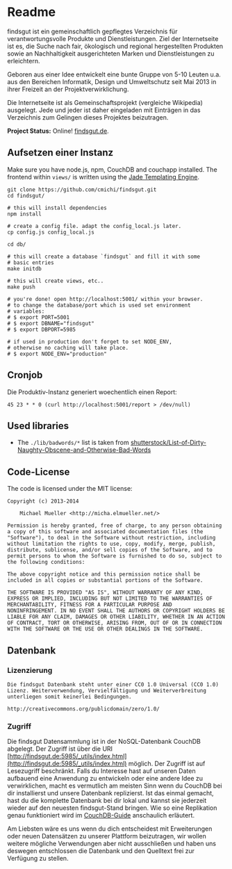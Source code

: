 # Readme

findsgut ist ein gemeinschaftlich gepflegtes Verzeichnis 
für verantwortungsvolle Produkte und Dienstleistungen. Ziel der
Internetseite ist es, die Suche nach fair, ökologisch und regional
hergestellten Produkten sowie an Nachhaltigkeit ausgerichteten Marken 
und Dienstleistungen zu erleichtern. 

Geboren aus einer Idee entwickelt eine bunte Gruppe von 5-10 Leuten u.a.
aus den Bereichen Informatik, Design und Umweltschutz seit Mai 2013 in
ihrer Freizeit an der Projektverwirklichung. 

Die Internetseite ist als Gemeinschaftsprojekt (vergleiche Wikipedia) 
ausgelegt. Jede und jeder ist daher eingeladen mit Einträgen in das 
Verzeichnis zum Gelingen dieses Projektes beizutragen.

**Project Status:** Online! [findsgut.de](https://www.findsgut.de).

## Aufsetzen einer Instanz

Make sure you have node.js, npm, CouchDB and couchapp installed.
The frontend within `views/` is written using the [Jade Templating
Engine](http://jade-lang.com/reference/).

	git clone https://github.com/cmichi/findsgut.git
	cd findsgut/

	# this will install dependencies
	npm install

	# create a config file. adapt the config_local.js later.
	cp config.js config_local.js

	cd db/

	# this will create a database `findsgut` and fill it with some
	# basic entries
	make initdb

	# this will create views, etc..
	make push

	# you're done! open http://localhost:5001/ within your browser.
	# to change the database/port which is used set environment
	# variables: 
	# $ export PORT=5001
	# $ export DBNAME="findsgut"
	# $ export DBPORT=5985

	# if used in production don't forget to set NODE_ENV,
	# otherwise no caching will take place.
	# $ export NODE_ENV="production"


## Cronjob

Die Produktiv-Instanz generiert woechentlich einen Report:

	45 23 * * 0 (curl http://localhost:5001/report > /dev/null)


## Used libraries

 * The `./lib/badwords/*` list is taken from [shutterstock/List-of-Dirty-Naughty-Obscene-and-Otherwise-Bad-Words](https://github.com/shutterstock/List-of-Dirty-Naughty-Obscene-and-Otherwise-Bad-Words)

## Code-License

The code is licensed under the MIT license:

	Copyright (c) 2013-2014

		Michael Mueller <http://micha.elmueller.net/>

	Permission is hereby granted, free of charge, to any person obtaining
	a copy of this software and associated documentation files (the
	"Software"), to deal in the Software without restriction, including
	without limitation the rights to use, copy, modify, merge, publish,
	distribute, sublicense, and/or sell copies of the Software, and to
	permit persons to whom the Software is furnished to do so, subject to
	the following conditions:

	The above copyright notice and this permission notice shall be
	included in all copies or substantial portions of the Software.

	THE SOFTWARE IS PROVIDED "AS IS", WITHOUT WARRANTY OF ANY KIND,
	EXPRESS OR IMPLIED, INCLUDING BUT NOT LIMITED TO THE WARRANTIES OF
	MERCHANTABILITY, FITNESS FOR A PARTICULAR PURPOSE AND
	NONINFRINGEMENT. IN NO EVENT SHALL THE AUTHORS OR COPYRIGHT HOLDERS BE
	LIABLE FOR ANY CLAIM, DAMAGES OR OTHER LIABILITY, WHETHER IN AN ACTION
	OF CONTRACT, TORT OR OTHERWISE, ARISING FROM, OUT OF OR IN CONNECTION
	WITH THE SOFTWARE OR THE USE OR OTHER DEALINGS IN THE SOFTWARE.


## Datenbank

### Lizenzierung

	Die findsgut Datenbank steht unter einer CC0 1.0 Universal (CC0 1.0) 
	Lizenz. Weiterverwendung, Vervielfältigung und Weiterverbreitung 
	unterliegen somit keinerlei Bedingungen. 

	http://creativecommons.org/publicdomain/zero/1.0/

### Zugriff

Die findsgut Datensammlung ist in der NoSQL-Datenbank CouchDB abgelegt.
Der Zugriff ist über die URI 
[http://findsgut.de:5985/_utils/index.html](http://findsgut.de:5985/_utils/index.html)
möglich. Der Zugriff ist auf Lesezugriff beschränkt. Falls du Interesse
hast auf unseren Daten aufbauend eine Anwendung zu entwickeln oder eine
andere Idee zu verwirklichen, macht es vermutlich am meisten Sinn wenn
du CouchDB bei dir installierst und unsere Datenbank replizierst.
Ist das einmal gemacht, hast du die komplette Datenbank bei dir lokal
und kannst sie jederzeit wieder auf den neuesten findsgut-Stand bringen.
Wie so eine Replikation genau funktioniert wird im 
[CouchDB-Guide](http://guide.couchdb.org/editions/1/de/tour.html#replication) 
anschaulich erläutert.

Am Liebsten wäre es uns wenn du dich entscheidest mit Erweiterungen oder 
neuen Datensätzen zu unserer Plattform beizutragen, wir wollen weitere 
mögliche Verwendungen aber nicht ausschließen und haben uns deswegen 
entschlossen die Datenbank und den Quelltext frei zur Verfügung zu
stellen.
